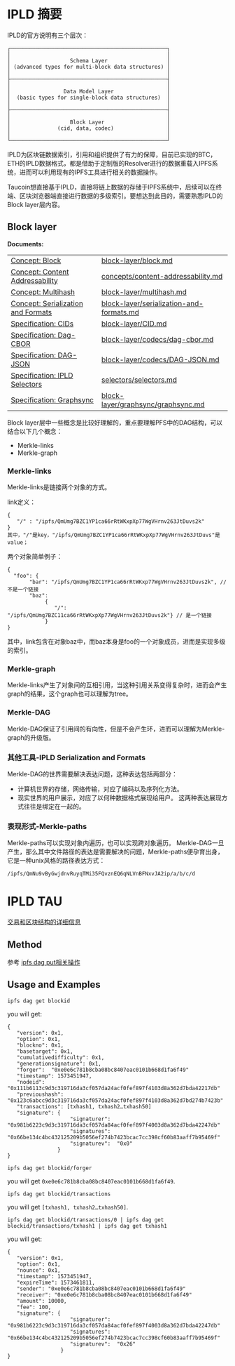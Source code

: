 # IPLD 摘要
IPLD的官方说明有三个层次：
```
┌──────────────────────────────────────────────────┐
│                                                  │
│                   Schema Layer                   │
│ (advanced types for multi-block data structures) │
│                                                  │
├──────────────────────────────────────────────────┤
│                                                  │
│                 Data Model Layer                 │
│  (basic types for single-block data structures)  │
│                                                  │
├──────────────────────────────────────────────────┤
│                                                  │
│                   Block Layer                    │
│               (cid, data, codec)                 │
│                                                  │
└──────────────────────────────────────────────────┘
```
IPLD为区块链数据索引，引用和组织提供了有力的保障，目前已实现的BTC，ETH的IPLD数据格式，都是借助于定制版的Resolver进行的数据重载入IPFS系统，进而可以利用现有的IPFS工具进行相关的数据操作。

Taucoin想直接基于IPLD，直接将链上数据的存储于IPFS系统中，后续可以在终端、区块浏览器端直接进行数据的多级索引。要想达到此目的，需要熟悉IPLD的Block layer层内容。

## Block layer
**Documents:**

|     |      |
|-----|------|
| [Concept: Block](block-layer/block.md) | [block-layer/block.md](block-layer/block.md) |
| [Concept: Content Addressability](concepts/content-addressability.md) | [concepts/content-addressability.md](concepts/content-addressability.md) |
| [Concept: Multihash](block-layer/multihash.md) | [block-layer/multihash.md](block-layer/multihash.md) |
| [Concept: Serialization and Formats](block-layer/serialization-and-formats.md) | [block-layer/serialization-and-formats.md](block-layer/serialization-and-formats.md) |
| [Specification: CIDs](block-layer/CID.md) | [block-layer/CID.md](block-layer/CID.md) |
| [Specification: Dag-CBOR](block-layer/codecs/dag-cbor.md) | [block-layer/codecs/dag-cbor.md](block-layer/codecs/dag-cbor.md) |
| [Specification: DAG-JSON](block-layer/codecs/DAG-JSON.md) | [block-layer/codecs/DAG-JSON.md](block-layer/codecs/DAG-JSON.md) |
| [Specification: IPLD Selectors](selectors/selectors.md) | [selectors/selectors.md](selectors/selectors.md) |
| [Specification: Graphsync](block-layer/graphsync/graphsync.md) | [block-layer/graphsync/graphsync.md](block-layer/graphsync/graphsync.md) |

Block layer层中一些概念是比较好理解的，重点要理解PFS中的DAG结构，可以结合以下几个概念：
- Merkle-links
- Merkle-graph

### Merkle-links

Merkle-links是链接两个对象的方式。

link定义：
```
{ 
   "/" : "/ipfs/QmUmg7BZC1YP1ca66rRtWKxpXp77WgVHrnv263JtDuvs2k"
}
其中，"/"是key，"/ipfs/QmUmg7BZC1YP1ca66rRtWKxpXp77WgVHrnv263JtDuvs"是value；
```
两个对象简单例子：
```
{
  "foo": {
       "bar": "/ipfs/QmUmg7BZC1YP1ca66rRtWKxp77WgVHrnv263JtDuvs2k", // 不是一个链接
       "baz":
            {
               "/": "/ipfs/QmUmg7BZC11ca66rRtWKxpXp77WgVHrnv263JtDuvs2k"} // 是一个链接
            }
}
```
其中，link包含在对象baz中，而baz本身是foo的一个对象成员，进而是实现多级的索引。
### Merkle-graph
Merkle-links产生了对象间的互相引用，当这种引用关系变得复杂时，进而会产生graph的结果，这个graph也可以理解为tree。
### Merkle-DAG
Merkle-DAG保证了引用间的有向性，但是不会产生环，进而可以理解为Merkle-graph的升级版。
### 其他工具-IPLD Serialization and Formats
Merkle-DAG的世界需要解决表达问题，这种表达包括两部分：
- 计算机世界的存储，网络传输，对应了编码以及序列化方法。
- 现实世界的用户展示，对应了以何种数据格式展现给用户。 
这两种表达展现方式往往是绑定在一起的。

### 表现形式-Merkle-paths
Merkle-paths可以实现对象内遍历，也可以实现跨对象遍历。
Merkle-DAG一旦产生，那么其中文件路径的表达是需要解决的问题，Merkle-paths便孕育出身，它是一种unix风格的路径表达方式：
```
/ipfs/QmNu9vByGwjdnvRuyqTMi35FQvznEQ6qNLVnBFNxvJA2ip/a/b/c/d
```
# IPLD TAU
[交易和区块结构的详细信息](https://github.com/Tau-Coin/taucoin-ipfs-docs/blob/master/doc/Tau-Mobile-tx-block-structure-draft-cn.md)
## Method
参考 [ipfs dag put相关操作](https://docs.ipfs.io/reference/api/cli/#ipfs-dag-put)
## Usage and Examples
```
ipfs dag get blockid
```
you will get:
```
{
   "version": 0x1,         
   "option": 0x1,           
   "blockno": 0x1,          
   "basetarget": 0x1,        
   "cumulativedifficulty": 0x1,   
   "generationsignature": 0x1,  
   "forger":  "0xe0e6c781b8cba08bc8407eac0101b668d1fa6f49"
   "timestamp": 1573451947,             
   "nodeid": "0x111b6113c9d3c319716da3cf057da24acf0fef897f4103d8a362d7bda42217db"   
   "previoushash": "0x123c6abcc9d3c319716da3cf057da24acf0fef897f4103d8a362d7bd274b7423b"
   "transactions": [txhash1, txhash2…txhash50]
   "signature": {
                    "signaturer":  "0x981b6223c9d3c319716da3cf057da84acf0fef897f4003d8a362d7bda42247db"
                    "signatures":  "0x66be134c4bc432125209b5056ef274b7423bcac7cc398cf60b83aaff7b95469f"
                    "signaturev":  "0x0"
                }
}
```

```
ipfs dag get blockid/forger
```
you will get `0xe0e6c781b8cba08bc8407eac0101b668d1fa6f49`.

```
ipfs dag get blockid/transactions
```
you will get `[txhash1, txhash2…txhash50]`.

```
ipfs dag get blockid/transactions/0 | ipfs dag get blockid/transactions/txhash1 | ipfs dag get txhash1
```
you will get:
```
{
   "version": 0x1,     
   "option": 0x1,      
   "nounce": 0x1,      
   "timestamp": 1573451947,  
   "expireTime": 1573461811,  
   "sender": "0xe0e6c781b8cba08bc8407eac0101b668d1fa6f49"  
   "receiver": "0xe0e6c781b8cba08bc8407eac0101b668d1fa6f49"  
   "amount": 10000,   
   "fee": 100,    
   "signature": {
                    "signaturer":  "0x981b6223c9d3c319716da3cf057da84acf0fef897f4003d8a362d7bda42247db"
                    "signatures":  "0x66be134c4bc432125209b5056ef274b7423bcac7cc398cf60b83aaff7b95469f"
                    "signaturev":  "0x26"
                 }
}
```
